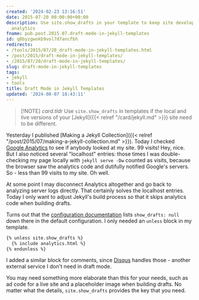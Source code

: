 ```yaml
---
created: '2024-02-23 13:16:51'
date: 2015-07-20 00:00:00+00:00
description: Use site.show_drafts in your template to keep site development from cluttering
  analytics
fname: pub.post.2015.07.draft-mode-in-jekyll-templates
id: q8byzgwokb9vol7d7ancfbh
redirects:
- /tools/2015/07/20_draft-mode-in-jekyll-templates.html
- /post/2015/draft-mode-in-jekyll-templates/
- /2015/07/20/draft-mode-in-jekyll-templates/
slug: draft-mode-in-jekyll-templates
tags:
- jekyll
- tools
title: Draft Mode in Jekyll Templates
updated: '2024-08-07 18:43:11'
---
```


> [!NOTE] *card.tldr*
> Use `site.show_drafts` in templates if the local and live versions of your [Jekyll]({{< relref "/card/jekyll.md" >}}) site need to be different.

Yesterday I published [Making a Jekyll Collection]({{< relref "/post/2015/07/making-a-jekyll-collection.md" >}}).  Today I checked [Google Analytics](http://www.google.com/analytics/) to see if anybody looked at my site. 99 visits! Hey, nice. But I also noticed several "localhost" entries: those times I was double-checking my page locally with `jekyll serve -Dw` counted as visits, because the browser saw the analytics code and dutifully notified Google's servers. So - less than 99 visits to my site. Oh well.

At some point I may disconnect Analytics altogether and go back to analyzing server logs directly. That certainly solves the localhost entries. Today I only want to adjust Jekyll's build process so that it skips analytics code when building drafts.

Turns out that the [configuration documentation](http://jekyllrb.com/docs/configuration/) lists `show_drafts: null` down there in the default configuration. I only needed an `unless` block in my template.

``` handlebars
{% unless site.show_drafts %}
  {% include analytics.html %}
{% endunless %}
```

I added a similar block for comments, since [Disqus](https://disqus.com/) handles those -  another external service I don't need in draft mode.

You may need something more elaborate than this for your needs, such as  ad code for a live site and a placeholder image when building drafts. No matter what the details, `site.show_drafts` provides the key that you need.